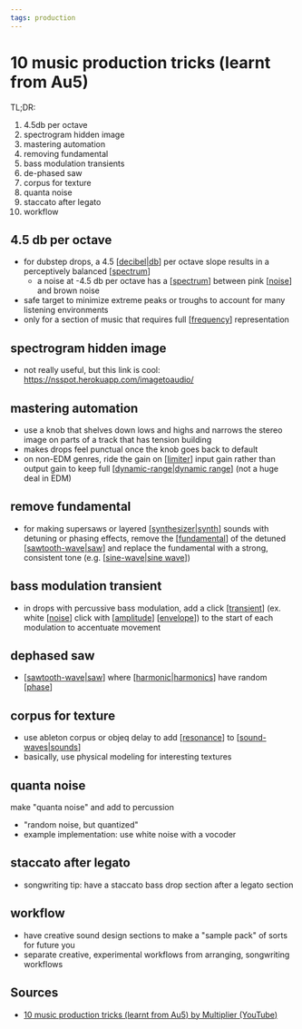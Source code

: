 ```yaml
---
tags: production
---
```


# 10 music production tricks (learnt from Au5)

TL;DR:

1. 4.5db per octave
2. spectrogram hidden image
3. mastering automation
4. removing fundamental
5. bass modulation transients
6. de-phased saw
7. corpus for texture
8. quanta noise
9. staccato after legato
10. workflow

## 4.5 db per octave

- for dubstep drops, a 4.5 [[decibel|db]] per octave slope results in a perceptively balanced [[spectrum]]
  - a noise at -4.5 db per octave has a [[spectrum]] between pink [[noise]] and brown noise
- safe target to minimize extreme peaks or troughs to account for many listening environments
- only for a section of music that requires full [[frequency]] representation

## spectrogram hidden image

- not really useful, but this link is cool: <https://nsspot.herokuapp.com/imagetoaudio/>

## mastering automation

- use a knob that shelves down lows and highs and narrows the stereo image on parts of a track that has tension building
- makes drops feel punctual once the knob goes back to default
- on non-EDM genres, ride the gain on [[limiter]] input gain rather than output gain to keep full [[dynamic-range|dynamic range]] (not a huge deal in EDM)

## remove fundamental

- for making supersaws or layered [[synthesizer|synth]] sounds with detuning or phasing effects, remove the [[fundamental]] of the detuned [[sawtooth-wave|saw]] and replace the fundamental with a strong, consistent tone (e.g. [[sine-wave|sine wave]])

## bass modulation transient

- in drops with percussive bass modulation, add a click [[transient]] (ex. white [[noise]] click with [[amplitude]] [[envelope]]) to the start of each modulation to accentuate movement

## dephased saw

- [[sawtooth-wave|saw]] where [[harmonic|harmonics]] have random [[phase]]

## corpus for texture

- use ableton corpus or objeq delay to add [[resonance]] to [[sound-waves|sounds]]
- basically, use physical modeling for interesting textures

## quanta noise

make "quanta noise" and add to percussion

- "random noise, but quantized"
- example implementation: use white noise with a vocoder

## staccato after legato

- songwriting tip: have a staccato bass drop section after a legato section

## workflow

- have creative sound design sections to make a "sample pack" of sorts for future you
- separate creative, experimental workflows from arranging, songwriting workflows

## Sources

- [10 music production tricks (learnt from Au5) by Multiplier (YouTube)](https://youtu.be/u_qSCF9MlaQ)

[//begin]: # "Autogenerated link references for markdown compatibility"
[decibel|db]: decibel "Decibel"
[spectrum]: spectrum "Spectrum"
[noise]: noise "Noise"
[frequency]: frequency "Frequency"
[limiter]: limiter "Limiter"
[dynamic-range|dynamic range]: dynamic-range "Dynamic Range"
[synthesizer|synth]: synthesizer "Synthesizer"
[fundamental]: fundamental "Fundamental"
[sawtooth-wave|saw]: sawtooth-wave "Sawtooth wave"
[sine-wave|sine wave]: sine-wave "Sine wave"
[transient]: transient "Transient"
[amplitude]: amplitude "Amplitude"
[envelope]: envelope "Envelope"
[harmonic|harmonics]: harmonic "Harmonic"
[phase]: phase "Phase"
[resonance]: resonance "Resonance"
[sound-waves|sounds]: sound-waves "Sound Waves"
[//end]: # "Autogenerated link references"
